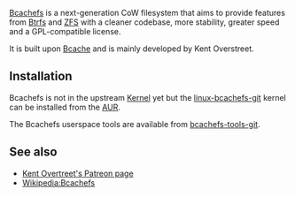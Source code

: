 [Bcachefs](https://bcachefs.org/) is a next-generation CoW filesystem that aims to provide features from [Btrfs](/index.php/Btrfs "Btrfs") and [ZFS](/index.php/ZFS "ZFS") with a cleaner codebase, more stability, greater speed and a GPL-compatible license.

It is built upon [Bcache](/index.php/Bcache "Bcache") and is mainly developed by Kent Overstreet.

## Installation

Bcachefs is not in the upstream [Kernel](/index.php/Kernel "Kernel") yet but the [linux-bcachefs-git](https://aur.archlinux.org/packages/linux-bcachefs-git/) kernel can be installed from the [AUR](/index.php/AUR "AUR").

The Bcachefs userspace tools are available from [bcachefs-tools-git](https://aur.archlinux.org/packages/bcachefs-tools-git/).

## See also

*   [Kent Overtreet's Patreon page](https://www.patreon.com/bcachefs)
*   [Wikipedia:Bcachefs](https://en.wikipedia.org/wiki/Bcachefs "wikipedia:Bcachefs")
